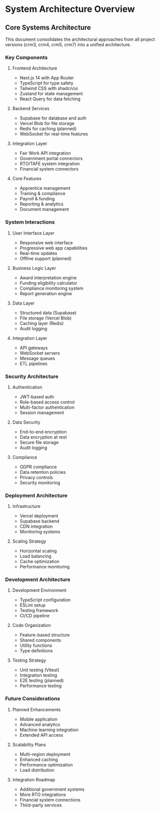 # System Architecture Overview

## Core Systems Architecture

This document consolidates the architectural approaches from all project versions (crm3, crm4, crm5, crm7) into a unified architecture.

### Key Components

1. Frontend Architecture
   - Next.js 14 with App Router
   - TypeScript for type safety
   - Tailwind CSS with shadcn/ui
   - Zustand for state management
   - React Query for data fetching

2. Backend Services
   - Supabase for database and auth
   - Vercel Blob for file storage
   - Redis for caching (planned)
   - WebSocket for real-time features

3. Integration Layer
   - Fair Work API integration
   - Government portal connectors
   - RTO/TAFE system integration
   - Financial system connectors

4. Core Features
   - Apprentice management
   - Training & compliance
   - Payroll & funding
   - Reporting & analytics
   - Document management

### System Interactions

1. User Interface Layer
   - Responsive web interface
   - Progressive web app capabilities
   - Real-time updates
   - Offline support (planned)

2. Business Logic Layer
   - Award interpretation engine
   - Funding eligibility calculator
   - Compliance monitoring system
   - Report generation engine

3. Data Layer
   - Structured data (Supabase)
   - File storage (Vercel Blob)
   - Caching layer (Redis)
   - Audit logging

4. Integration Layer
   - API gateways
   - WebSocket servers
   - Message queues
   - ETL pipelines

### Security Architecture

1. Authentication
   - JWT-based auth
   - Role-based access control
   - Multi-factor authentication
   - Session management

2. Data Security
   - End-to-end encryption
   - Data encryption at rest
   - Secure file storage
   - Audit logging

3. Compliance
   - GDPR compliance
   - Data retention policies
   - Privacy controls
   - Security monitoring

### Deployment Architecture

1. Infrastructure
   - Vercel deployment
   - Supabase backend
   - CDN integration
   - Monitoring systems

2. Scaling Strategy
   - Horizontal scaling
   - Load balancing
   - Cache optimization
   - Performance monitoring

### Development Architecture

1. Development Environment
   - TypeScript configuration
   - ESLint setup
   - Testing framework
   - CI/CD pipeline

2. Code Organization
   - Feature-based structure
   - Shared components
   - Utility functions
   - Type definitions

3. Testing Strategy
   - Unit testing (Vitest)
   - Integration testing
   - E2E testing (planned)
   - Performance testing

### Future Considerations

1. Planned Enhancements
   - Mobile application
   - Advanced analytics
   - Machine learning integration
   - Extended API access

2. Scalability Plans
   - Multi-region deployment
   - Enhanced caching
   - Performance optimization
   - Load distribution

3. Integration Roadmap
   - Additional government systems
   - More RTO integrations
   - Financial system connections
   - Third-party services
